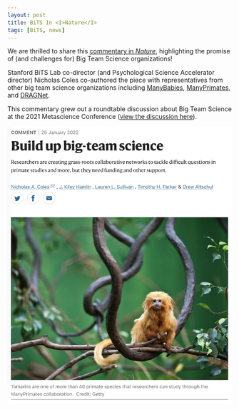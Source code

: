 ```yaml
---
layout: post
title: BiTS In <I>Nature</I>
tags: [BiTS, news]
---
```


We are thrilled to share this [commentary in <I>Nature</I>](https://www.nature.com/articles/d41586-022-00150-2), highlighting the promise of (and challenges for) Big Team Science organizations! 

Stanford BiTS Lab co-director (and Psychological Science Accelerator director) Nicholas Coles co-authored the piece with representatives from other big team science organizations including [ManyBabies](https://manybabies.github.io), [ManyPrimates](https://manyprimates.github.io), and [DRAGNet](https://dragnetglobal.weebly.com/). 

This commentary grew out a roundtable discussion about Big Team Science at the 2021 Metascience Conference ([view the discussion here](https://www.youtube.com/watch?v=6xnvNA-zycA)).

<img style="float: right;" src="/assets/img/MBNatureComment_web.jpg">
